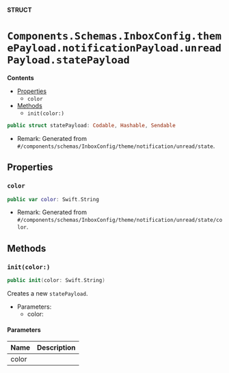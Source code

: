 **STRUCT**

# `Components.Schemas.InboxConfig.themePayload.notificationPayload.unreadPayload.statePayload`

**Contents**

- [Properties](#properties)
  - `color`
- [Methods](#methods)
  - `init(color:)`

```swift
public struct statePayload: Codable, Hashable, Sendable
```

- Remark: Generated from `#/components/schemas/InboxConfig/theme/notification/unread/state`.

## Properties
### `color`

```swift
public var color: Swift.String
```

- Remark: Generated from `#/components/schemas/InboxConfig/theme/notification/unread/state/color`.

## Methods
### `init(color:)`

```swift
public init(color: Swift.String)
```

Creates a new `statePayload`.

- Parameters:
  - color:

#### Parameters

| Name | Description |
| ---- | ----------- |
| color |  |